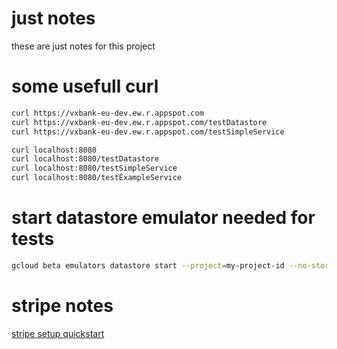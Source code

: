 # just notes

these are just notes for this project

# some usefull curl
```bash
curl https://vxbank-eu-dev.ew.r.appspot.com
curl https://vxbank-eu-dev.ew.r.appspot.com/testDatastore
curl https://vxbank-eu-dev.ew.r.appspot.com/testSimpleService

curl localhost:8080
curl localhost:8080/testDatastore
curl localhost:8080/testSimpleService
curl localhost:8080/testExampleService
```


# start datastore emulator needed for tests
```bash
gcloud beta emulators datastore start --project=my-project-id --no-store-on-disk --consistency 1.0
```


# stripe notes
[stripe setup quickstart](https://stripe.com/docs/development/quickstart)
